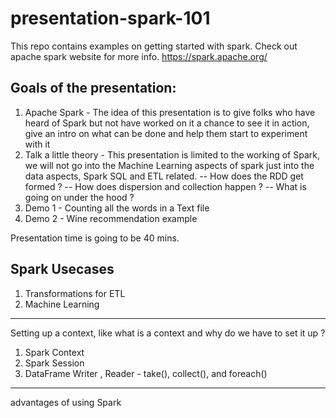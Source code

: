 # presentation-spark-101
This repo contains examples on getting started with spark. Check out apache spark website for more info. https://spark.apache.org/

## Goals of the presentation:
1. Apache Spark - The idea of this presentation is to give folks who have heard of Spark but not have worked on it a chance to see it in action, give an intro on what can be done and help them start to experiment with it
2. Talk a little theory - This presentation is limited to the working of Spark, we will not go into the Machine Learning aspects of spark just into the data aspects, Spark SQL and ETL related. 
    -- How does the RDD get formed ?
    -- How does dispersion and collection happen ?
    -- What is going on under the hood ?
3. Demo 1 - Counting all the words in a Text file
4. Demo 2 - Wine recommendation example

Presentation time is going to be 40 mins. 

## Spark Usecases
1. Transformations for ETL
2. Machine Learning
-----
Setting up a context, like what is a context and why do we have to set it up ?
1) Spark Context
2) Spark Session
3) DataFrame Writer , Reader -  take(), collect(), and foreach()
-----
advantages of using Spark 
